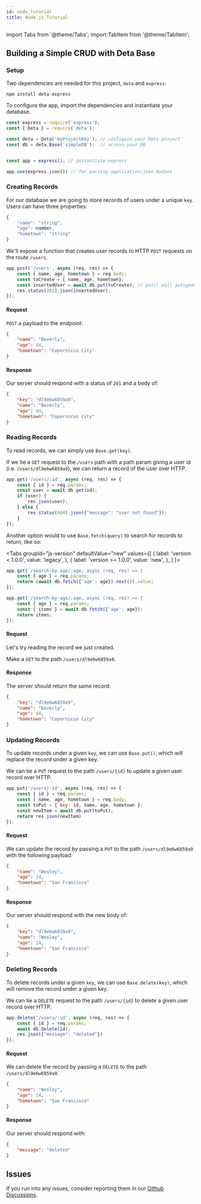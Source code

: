 ```yaml
---
id: node_tutorial
title: Node.js Tutorial
---
```

import Tabs from '@theme/Tabs';
import TabItem from '@theme/TabItem';


## Building a Simple CRUD with Deta Base


### Setup

Two dependencies are needed for this project, `deta` and `express`:

```shell
npm install deta express
```


To configure the app, import the dependencies and instantiate your database.

```js
const express = require('express');
const { Deta } = require('deta');

const deta = Deta('myProjectKey'); // configure your Deta project
const db = deta.Base('simpleDB');  // access your DB


const app = express(); // instantiate express

app.use(express.json()) // for parsing application/json bodies
```


### Creating Records

For our database we are going to store records of users under a unique `key`. Users can have three properties:

```js
{
    "name": "string",
    "age": number,
    "hometown": "string"
}

```


We'll expose a function that creates user records to HTTP `POST` requests on the route `/users`.

```js
app.post('/users', async (req, res) => {
    const { name, age, hometown } = req.body;
    const toCreate = { name, age, hometown};
    const insertedUser = await db.put(toCreate); // put() will autogenerate a key for us
    res.status(201).json(insertedUser);
});
```

#### Request

`POST` a payload to the endpoint:

```json
{
    "name": "Beverly",
    "age": 44,
    "hometown": "Copernicus City"
}
```

#### Response

Our server should respond with a status of `201` and a body of:

```json
{
    "key": "dl9e6w6859a9",
    "name": "Beverly",
    "age": 44,
    "hometown": "Copernicus City"
}
```

### Reading Records

To read records, we can simply use `Base.get(key)`. 

If we tie a `GET` request to the `/users` path with a path param giving a user id (i.e. `/users/dl9e6w6859a9`), we can return a record of the user over HTTP.

```js
app.get('/users/:id', async (req, res) => {
    const { id } = req.params;
    const user = await db.get(id);
    if (user) {
        res.json(user);
    } else {
        res.status(404).json({"message": "user not found"});
    }
});
```

Another option would to use `Base.fetch(query)` to search for records to return, like so:

<Tabs
  groupId="js-version"
  defaultValue="new"
  values={[
    { label: 'version < 1.0.0', value: 'legacy', },
    { label: 'version >= 1.0.0', value: 'new', },
  ]
}>

<TabItem value="legacy">

```js
app.get('/search-by-age/:age, async (req, res) => {
    const { age } = req.params;
    return (await db.fetch({'age': age}).next()).value;
});
```

</TabItem>

<TabItem value="new">

```js
app.get('/search-by-age/:age, async (req, res) => {
    const { age } = req.params;
    const { items } = await db.fetch({'age': age});
    return items;
});
```

</TabItem>
</Tabs>

#### Request

Let's try reading the record we just created.

Make a `GET` to the path `/users/dl9e6w6859a9`.

#### Response

The server should return the same record:

```json
{
    "key": "dl9e6w6859a9",
    "name": "Beverly",
    "age": 44,
    "hometown": "Copernicus City"
}
```

### Updating Records

To update records under a given `key`, we can use `Base.put()`, which will replace the record under a given key.

We can tie a `PUT` request to the path `/users/{id}` to update a given user record over HTTP.

```js
app.put('/users/:id', async (req, res) => {
    const { id } = req.params;
    const { name, age, hometown } = req.body;
    const toPut = { key: id, name, age, hometown };
    const newItem = await db.put(toPut);
    return res.json(newItem)
});
```

#### Request

We can update the record by passing a `PUT` to the path `/users/dl9e6w6859a9` with the following payload:

```json
{
    "name": "Wesley",
    "age": 24,
    "hometown": "San Francisco"
}
```

#### Response

Our server should respond with the new body of:

```json
{
    "key": "dl9e6w6859a9",
    "name": "Wesley",
    "age": 24,
    "hometown": "San Francisco"
}
```


### Deleting Records

To delete records under a given `key`, we can use `Base.delete(key)`, which will remove the record under a given key.

We can tie a `DELETE` request to the path `/users/{id}` to delete a given user record over HTTP.

```js
app.delete('/users/:id', async (req, res) => {
    const { id } = req.params;
    await db.delete(id);
    res.json({"message": "deleted"})
});
```

#### Request

We can delete the record by passing a `DELETE` to the path `/users/dl9e6w6859a9`.

```json
{
    "name": "Wesley",
    "age": 24,
    "hometown": "San Francisco"
}
```

#### Response

Our server should respond with:

```json
{
    "message": "deleted"
}
```
## Issues

If you run into any issues, consider reporting them in our [Github Discussions](https://github.com/orgs/deta/discussions).
